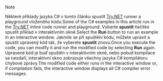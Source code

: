 
> [!NOTE]
> <span data-ttu-id="191b1-101">Některé příklady jazyka C# v tomto článku spustit [Try.NET](https://try.dot.net) runner a playground vloženého kódu.</span><span class="sxs-lookup"><span data-stu-id="191b1-101">Some of the C# examples in this article run in the [Try.NET](https://try.dot.net) inline code runner and playground.</span></span> <span data-ttu-id="191b1-102">Vyberte **spustit** tlačítko spustit příklad v interaktivním okně.</span><span class="sxs-lookup"><span data-stu-id="191b1-102">Select the **Run** button to run an example in an interactive window.</span></span> <span data-ttu-id="191b1-103">Jakmile se při spuštění kódu, můžete upravit a spustit upravený kód tak, že vyberete **spustit** znovu.</span><span class="sxs-lookup"><span data-stu-id="191b1-103">Once you execute the code, you can modify it and run the modified code by selecting **Run** again.</span></span> <span data-ttu-id="191b1-104">Upravené kód je buď spuštěn v interaktivním okně, nebo pokud kompilace se nezdaří, interaktivní okno zobrazuje všechny jazyka C# kompilátoru chybové zprávy.</span><span class="sxs-lookup"><span data-stu-id="191b1-104">The modified code either runs in the interactive window or, if compilation fails, the interactive window displays all C# compiler error messages.</span></span>  
